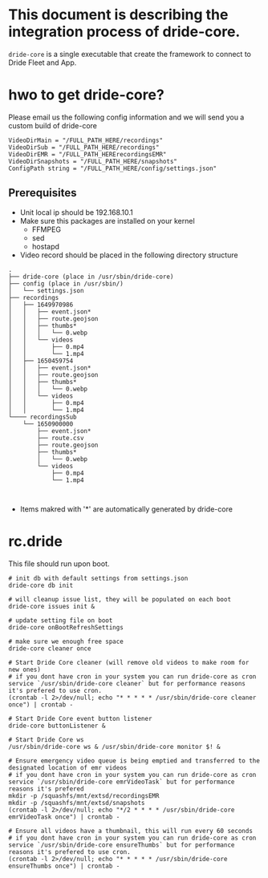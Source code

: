 # This document is describing the integration process of dride-core.
`dride-core` is a single executable that create the framework to connect to Dride Fleet and App.



# hwo to get dride-core?
Please email us the following config information and we will send you a custom build of dride-core

```
VideoDirMain = "/FULL_PATH_HERE/recordings"
VideoDirSub = "/FULL_PATH_HERE/recordings"
VideoDirEMR = "/FULL_PATH_HERErecordingsEMR"
VideoDirSnapshots = "/FULL_PATH_HERE/snapshots"
ConfigPath string = "/FULL_PATH_HERE/config/settings.json"
````

## Prerequisites

* Unit local ip should be 192.168.10.1
* Make sure this packages are installed on your kernel
  * FFMPEG
  * sed
  * hostapd
* Video record should be placed in the following directory structure 

```
.
├── dride-core (place in /usr/sbin/dride-core)
├── config (place in /usr/sbin/)
│   └── settings.json
├── recordings
│   ├── 1649970986
│   │   ├── event.json*
│   │   ├── route.geojson
│   │   ├── thumbs*
│   │   │   └── 0.webp
│   │   └── videos
│   │       ├── 0.mp4
│   │       └── 1.mp4
│   ├── 1650459754
│   │   ├── event.json*
│   │   ├── route.geojson
│   │   ├── thumbs*
│   │   │   └── 0.webp
│   │   └── videos
│   │       ├── 0.mp4
│   │       └── 1.mp4
└──── recordingsSub
    └── 1650900000
        ├── event.json*
        ├── route.csv
        ├── route.geojson
        ├── thumbs*
        │   └── 0.webp
        └── videos
            ├── 0.mp4
            └── 1.mp4
 


```
* Items makred with '*' are automatically generated by dride-core




# rc.dride 
This file should run upon boot.


```console
# init db with default settings from settings.json
dride-core db init 

# will cleanup issue list, they will be populated on each boot
dride-core issues init &

# update setting file on boot
dride-core onBootRefreshSettings

# make sure we enough free space
dride-core cleaner once

# Start Dride Core cleaner (will remove old videos to make room for new ones)
# if you dont have cron in your system you can run dride-core as cron service `/usr/sbin/dride-core cleaner` but for performance reasons it's prefered to use cron.
(crontab -l 2>/dev/null; echo "* * * * * /usr/sbin/dride-core cleaner once") | crontab -

# Start Dride Core event button listener
dride-core buttonListener &

# Start Dride Core ws
/usr/sbin/dride-core ws & /usr/sbin/dride-core monitor $! &

# Ensure emergency video queue is being emptied and transferred to the designated location of emr videos
# if you dont have cron in your system you can run dride-core as cron service `/usr/sbin/dride-core emrVideoTask` but for performance reasons it's prefered 
mkdir -p /squashfs/mnt/extsd/recordingsEMR
mkdir -p /squashfs/mnt/extsd/snapshots
(crontab -l 2>/dev/null; echo "*/2 * * * * /usr/sbin/dride-core emrVideoTask once") | crontab -

# Ensure all videos have a thumbnail, this will run every 60 seconds
# if you dont have cron in your system you can run dride-core as cron service `/usr/sbin/dride-core ensureThumbs` but for performance reasons it's prefered to use cron.
(crontab -l 2>/dev/null; echo "* * * * * /usr/sbin/dride-core ensureThumbs once") | crontab -

```
